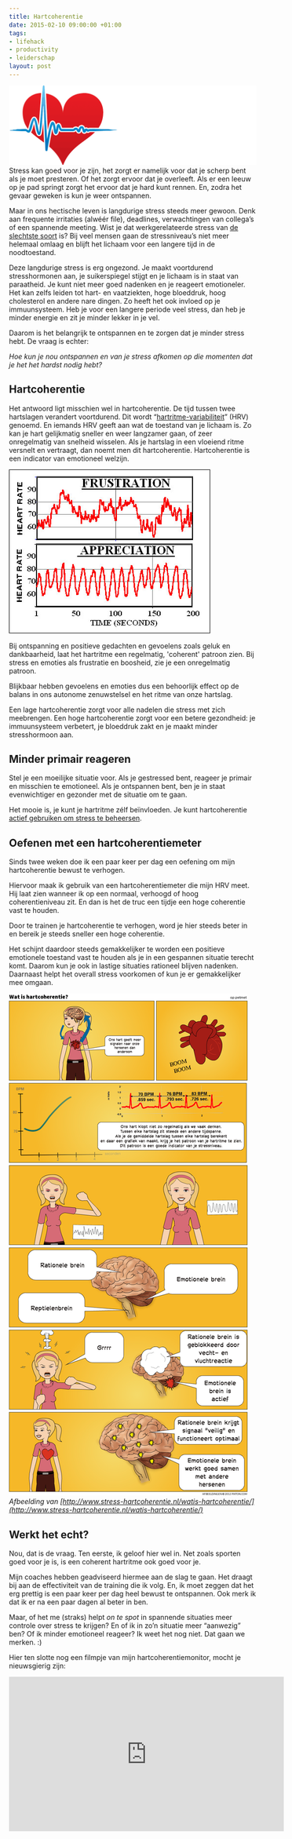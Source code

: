 ```yaml
---
title: Hartcoherentie
date: 2015-02-10 09:00:00 +01:00
tags:
- lifehack
- productivity
- leiderschap
layout: post
---
```


![Hartslag](/content/images/2015/02/heartbeat-2.gif)
Stress kan goed voor je zijn, het zorgt er namelijk voor dat je scherp bent als je moet presteren. Of het zorgt ervoor dat je overleeft. Als er een leeuw op je pad springt zorgt het ervoor dat je hard kunt rennen. En, zodra het gevaar geweken is kun je weer ontspannen.

Maar in ons hectische leven is langdurige stress steeds meer gewoon. Denk aan frequente irritaties (alwéér file), deadlines, verwachtingen van collega’s of een spannende meeting. Wist je dat werkgerelateerde stress van [de slechtste soort](http://www.ncbi.nlm.nih.gov/pubmed/11728512) is? Bij veel mensen gaan de stressniveau’s niet meer helemaal omlaag en blijft het lichaam voor een langere tijd in de noodtoestand.

Deze langdurige stress is erg ongezond. Je maakt voortdurend stresshormonen aan, je suikerspiegel stijgt en je lichaam is in staat van paraatheid. Je kunt niet meer goed nadenken en je reageert emotioneler. Het kan zelfs leiden tot hart- en vaatziekten, hoge bloeddruk, hoog cholesterol en andere nare dingen. Zo heeft het ook invloed op je immuunsysteem. Heb je voor een langere periode veel stress, dan heb je minder energie en zit je minder lekker in je vel.

Daarom is het belangrijk te ontspannen en te zorgen dat je minder stress hebt. De vraag is echter:

*Hoe kun je nou ontspannen en van je stress afkomen op die momenten dat je het het hardst nodig hebt?*

## Hartcoherentie
Het antwoord ligt misschien wel in hartcoherentie. De tijd tussen twee hartslagen verandert voortdurend. Dit wordt “[hartritme-variabiliteit](https://www.heartmathbenelux.com/doc/fpsyg-05-01040.pdf)” (HRV) genoemd. En iemands HRV geeft aan wat de toestand van je lichaam is. Zo kan je hart gelijkmatig sneller en weer langzamer gaan, of zeer onregelmatig van snelheid wisselen. Als je hartslag in een vloeiend ritme versnelt en vertraagt, dan noemt men dit hartcoherentie. Hartcoherentie is een indicator van emotioneel welzijn.

![Frustration and Appreciation](/content/images/2015/02/hartritme-variabiliteit.jpg)

Bij ontspanning en positieve gedachten en gevoelens zoals geluk en dankbaarheid, laat het hartritme een regelmatig, 'coherent' patroon zien. Bij stress en emoties als frustratie en boosheid, zie je een onregelmatig patroon.

Blijkbaar hebben gevoelens en emoties dus een behoorlijk effect op de balans in ons autonome zenuwstelsel en het ritme van onze hartslag. 

Een lage hartcoherentie zorgt voor alle nadelen die stress met zich meebrengen. Een hoge hartcoherentie zorgt voor een betere gezondheid: je immuunsysteem verbetert, je bloeddruk zakt en je maakt minder stresshormoon aan.

## Minder primair reageren
Stel je een moeilijke situatie voor. Als je gestressed bent, reageer je primair en misschien te emotioneel. Als je ontspannen bent, ben je in staat evenwichtiger en gezonder met de situatie om te gaan.

Het mooie is, je kunt je hartritme zélf beïnvloeden. Je kunt hartcoherentie [actief gebruiken om stress te beheersen](http://www.chivo.nl/content/hartcoherentie-bij-emotie-en-stressmanagement?storyid=188).

## Oefenen met een hartcoherentiemeter
Sinds twee weken doe ik een paar keer per dag een oefening om mijn hartcoherentie bewust te verhogen.

Hiervoor maak ik gebruik van een hartcoherentiemeter die mijn HRV meet. Hij laat zien wanneer ik op een normaal, verhoogd of hoog coherentieniveau zit. En dan is het de truc een tijdje een hoge coherentie vast te houden.  

Door te trainen je hartcoherentie te verhogen, word je hier steeds beter in en bereik je steeds sneller een hoge coherentie. 

Het schijnt daardoor steeds gemakkelijker te worden een positieve emotionele toestand vast te houden als je in een gespannen situatie terecht komt. Daarom kun je ook in lastige situaties rationeel blijven nadenken. Daarnaast helpt het overall stress voorkomen of kun je er gemakkelijker mee omgaan.

![Stripverhaal hartcoherentie](/content/images/2015/02/Pixton_Comic_Wat_is_hartcoherentie__by_petmet1-1.png)
*Afbeelding van [http://www.stress-hartcoherentie.nl/watis-hartcoherentie/](http://www.stress-hartcoherentie.nl/watis-hartcoherentie/)*

## Werkt het echt?
Nou, dat is de vraag. Ten eerste, ik geloof hier wel in. Net zoals sporten goed voor je is, is een coherent hartritme ook goed voor je.

Mijn coaches hebben geadviseerd hiermee aan de slag te gaan. Het draagt bij aan de effectiviteit van de training die ik volg. En, ik moet zeggen dat het erg prettig is een paar keer per dag heel bewust te ontspannen. Ook merk ik dat ik er na een paar dagen al beter in ben.

Maar, of het me (straks) helpt *on te spot* in spannende situaties meer controle over stress te krijgen? En of ik in zo’n situatie meer “aanwezig” ben? Of ik minder emotioneel reageer? Ik weet het nog niet. Dat gaan we merken. :)

Hier ten slotte nog een filmpje van mijn hartcoherentiemonitor, mocht je nieuwsgierig zijn:

<iframe width="560" height="315" src="https://www.youtube.com/embed/LkKi8SF8oNg?rel=0" frameborder="0" allowfullscreen></iframe>